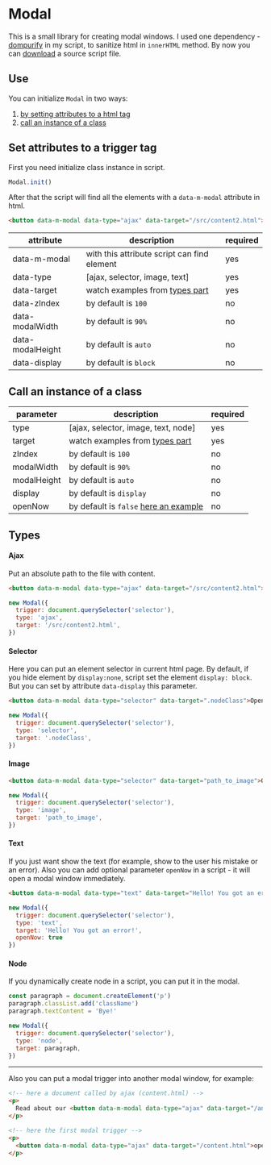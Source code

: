 # Modal

This is a small library for creating modal windows.
I used one dependency - [dompurify](https://github.com/cure53/DOMPurify) in my script, to sanitize html in `innerHTML` method.
By now you can <a download href='dist/Modal.min.js'>download</a> a source script file.

## Use
You can initialize `Modal` in two ways: 
1) [by setting attributes to a html tag](#set-attributes-to-a-trigger-tag)
2) [call an instance of a class](#call-an-instance-of-a-class)

## Set attributes to a trigger tag
First you need initialize class instance in script.
```js
Modal.init()
```
After that the script will find all the elements with a `data-m-modal` attribute in html.
```html
<button data-m-modal data-type="ajax" data-target="/src/content2.html">Open modal</button>
```
|attribute|description|required|
|---|---|---|
| data-m-modal | with this attribute script can find element | yes |
| data-type | [ajax, selector, image, text] | yes |
| data-target | watch examples from [types part](#types) | yes |
| data-zIndex | by default is `100` | no |
| data-modalWidth | by default is `90%` | no |
| data-modalHeight | by default is `auto` | no |
| data-display | by default is `block` | no |


## Call an instance of a class
|parameter|description|required|
|---|---|---|
| type | [ajax, selector, image, text, node] | yes |
| target | watch examples from [types part](#types) | yes |
| zIndex | by default is `100` | no |
| modalWidth | by default is `90%` | no |
| modalHeight | by default is `auto` | no |
| display | by default is `display` | no |
| openNow | by default is `false` [here an example](#text) | no |

## Types

#### Ajax
Put an absolute path to the file with content.
```html
<button data-m-modal data-type="ajax" data-target="/src/content2.html">Open modal</button>
```
```js
new Modal({
  trigger: document.querySelector('selector'),
  type: 'ajax',
  target: '/src/content2.html',
})
```
#### Selector
Here you can put an element selector in current html page.
By default, if you hide element by `display:none`, script set the element `display: block`. But you can set by attribute `data-display` this parameter.
```html
<button data-m-modal data-type="selector" data-target=".nodeClass">Open modal</button>
```
```js
new Modal({
  trigger: document.querySelector('selector'),
  type: 'selector',
  target: '.nodeClass',
})
```
#### Image
```html
<button data-m-modal data-type="selector" data-target="path_to_image">Open modal</button>
```
```js
new Modal({
  trigger: document.querySelector('selector'),
  type: 'image',
  target: 'path_to_image',
})
```
#### Text
If you just want show the text (for example, show to the user his mistake or an error).
Also you can add optional parameter `openNow` in a script - it will open a modal window immediately.
```html
<button data-m-modal data-type="text" data-target="Hello! You got an error!">Open modal</button>
```
```js
new Modal({
  trigger: document.querySelector('selector'),
  type: 'text',
  target: 'Hello! You got an error!',
  openNow: true
})
```
#### Node
If you dynamically create node in a script, you can put it in the modal.
```js
const paragraph = document.createElement('p')
paragraph.classList.add('className')
paragraph.textContent = 'Bye!'

new Modal({
  trigger: document.querySelector('selector'),
  type: 'node',
  target: paragraph,
})
```
---
Also you can put a modal trigger into another modal window, for example:
```html
<!-- here a document called by ajax (content.html) -->
<p>
  Read about our <button data-m-modal data-type="ajax" data-target="/another.html">benefits!</button>
</p>

<!-- here the first modal trigger -->
<p>
  <button data-m-modal data-type="ajax" data-target="/content.html">open it!</button>
</p>

```
